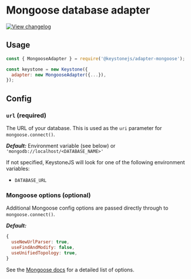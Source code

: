 <!--[meta]
section: api
subSection: database-adapters
title: Mongoose adapter
[meta]-->

# Mongoose database adapter

[![View changelog](https://img.shields.io/badge/changelogs.xyz-Explore%20Changelog-brightgreen)](https://changelogs.xyz/@keystonejs/adapter-mongoose)

## Usage

```javascript
const { MongooseAdapter } = require('@keystonejs/adapter-mongoose');

const keystone = new Keystone({
  adapter: new MongooseAdapter({...}),
});
```

## Config

### `url` (required)

The URL of your database.
This is used as the `uri` parameter for `mongoose.connect()`.

_**Default:**_ Environment variable (see below) or `'mongodb://localhost/<DATABASE_NAME>'`

If not specified, KeystoneJS will look for one of the following environment variables:

- `DATABASE_URL`

### Mongoose options (optional)

Additional Mongoose config options are passed directly through to `mongoose.connect()`.

_**Default:**_

```javascript
{
  useNewUrlParser: true,
  useFindAndModify: false,
  useUnifiedTopology: true,
}
```

See the [Mongoose docs](https://mongoosejs.com/docs/api.html#mongoose_Mongoose-connect) for a detailed list of options.
